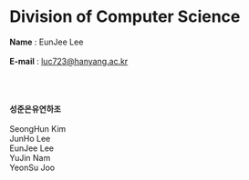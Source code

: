 <h1>Division of Computer Science</h1>
<strong>Name</strong> : EunJee Lee
<br><br><strong>E-mail</strong> : <u>luc723@hanyang.ac.kr</u><br><br>

<br><br><strong>성준은유연하조</strong><br><br>
SeongHun Kim<br>
JunHo Lee<br>
EunJee Lee<br>
YuJin Nam<br>
YeonSu Joo
